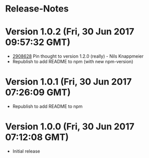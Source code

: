 # Release-Notes

<a name="current-release"></a>
# Version 1.0.2 (Fri, 30 Jun 2017 09:57:32 GMT)

* [2908628](https://github.com/iviews/iviews-bower-resolver/commit/2908628) Pin thought to version 1.2.0 (really) - Nils Knappmeier
* Republish to add README to npm (with new npm-version)


# Version 1.0.1 (Fri, 30 Jun 2017 07:26:09 GMT)

* Republish to add README to npm


# Version 1.0.0 (Fri, 30 Jun 2017 07:12:08 GMT)

* Initial release
